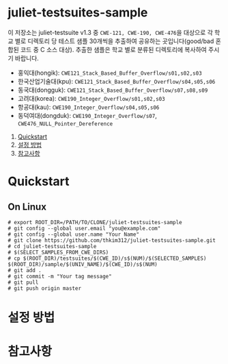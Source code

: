 juliet-testsuites-sample
===============================================================

이 저장소는 juliet-testsuite v1.3 중 `CWE-121, CWE-190, CWE-476`을 대상으로 각 학교 별로 디렉토리 당 테스트 샘플 30개씩을 추출하여 공유하는 곳입니다(good/bad 혼합된 코드 중 C 소스 대상). 추출한 샘플은 학교 별로 분류된 디렉토리에 복사하여 주시기 바랍니다.

* 홍익대(hongik): `CWE121_Stack_Based_Buffer_Overflow/s01,s02,s03`
* 한국산업기술대(kpu): `CWE121_Stack_Based_Buffer_Overflow/s04,s05,s06`
* 동국대(dongguk): `CWE121_Stack_Based_Buffer_Overflow/s07,s08,s09`
* 고려대(korea): `CWE190_Integer_Overflow/s01,s02,s03`
* 항공대(kau): `CWE190_Integer_Overflow/s04,s05,s06`
* 동덕여대(dongduk): `CWE190_Integer_Overflow/s07`, `CWE476_NULL_Pointer_Dereference`

1. [Quickstart](#quickstart)
2. [설정 방법](#setting)
3. [참고사항](#ref)

# <a name="quickstart"></a>Quickstart

## On Linux
	# export ROOT_DIR=/PATH/TO/CLONE/juliet-testsuites-sample
	# git config --global user.email "you@example.com"
	# git config --global user.name "Your Name"
	# git clone https://github.com/thkim312/juliet-testsuites-sample.git
	# cd juliet-testsuites-sample
	# $(SELECT_SAMPLES_FROM_CWE_DIRS)
	# cp $(ROOT_DIR)/testsuites/$(CWE_ID)/s$(NUM)/$(SELECTED_SAMPLES) $(ROOT_DIR)/sample/$(UNIV_NAME)/$(CWE_ID)/s$(NUM)
	# git add .
	# git commit -m "Your tag message"
	# git pull
	# git push origin master
  
# <a name="setting"></a>설정 방법

# <a name="ref"></a>참고사항
